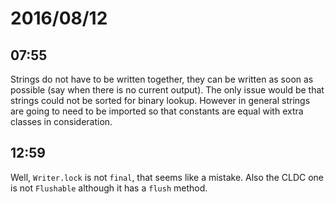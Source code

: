 # 2016/08/12

## 07:55

Strings do not have to be written together, they can be written as soon as
possible (say when there is no current output). The only issue would be that
strings could not be sorted for binary lookup. However in general strings are
going to need to be imported so that constants are equal with extra classes
in consideration.

## 12:59

Well, `Writer.lock` is not `final`, that seems like a mistake. Also the CLDC
one is not `Flushable` although it has a `flush` method.

